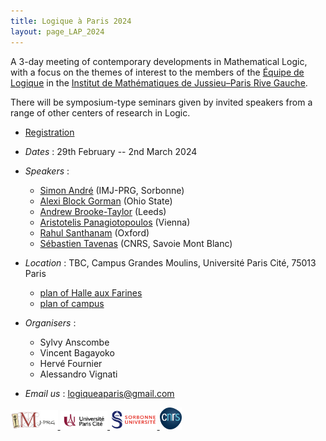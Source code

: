 ```yaml
---
title: Logique à Paris 2024
layout: page_LAP_2024
---
```

A 3-day meeting of contemporary developments in Mathematical Logic,
with a focus on the themes of interest to the members of the
[Équipe de Logique][LM] in the [Institut de Mathématiques de Jussieu–Paris Rive Gauche][IMJ-PRG].

There will be symposium-type seminars given by invited speakers from a range of other centers of research in Logic.

<!--<a href="/LAP2024/LAP2024.pdf"><img src="/LAP2024/LAP2024.jpg" width="30%" style="float:right;border: 1px solid black;"></a>-->

- <a class="linkdebugmain" href="https://forms.gle/wECeovkZy4C6AVg79">Registration</a>
- _Dates_ : 29th February -- 2nd March 2024
- _Speakers_ :
	- [Simon André](https://webusers.imj-prg.fr/~simon.andre/) (IMJ-PRG, Sorbonne)
	- [Alexi Block Gorman](https://sites.google.com/wellesley.edu/alexiblockgorman/home) (Ohio State)
	- [Andrew Brooke-Taylor](https://www1.maths.leeds.ac.uk/~pmtadb/) (Leeds)
	- [Aristotelis Panagiotopoulos](https://apanagiotopoulos.org/) (Vienna)
	- [Rahul Santhanam](https://www.cs.ox.ac.uk/people/rahul.santhanam/) (Oxford)
	- [Sébastien Tavenas](https://tavenas.pages.math.cnrs.fr/) (CNRS, Savoie Mont Blanc)
- _Location_ : TBC, Campus Grandes Moulins, Université Paris Cité, 75013 Paris
	- [plan of Halle aux Farines][HAF]
	- [plan of campus][campus]

- _Organisers_ : 
	- Sylvy Anscombe 
	- Vincent Bagayoko
	- Hervé Fournier
	- Alessandro Vignati
- _Email us_ : [logiqueaparis@gmail.com](mailto:logiqueaparis@gmail.com)

[campus]: /IMAGES/plan_campus.png
[HAF]: /IMAGES/plan_HAF.png

<a href="/ICONS/imj-prg.png"><img src="/ICONS/imj-prg.png" alt="IMJ-PRG" width="15%">
<a href="/ICONS/upc.png"><img src="/ICONS/upc.png" alt="Université Paris Cité" width="15%">
<a href="/ICONS/sorbonne.png"><img src="/ICONS/sorbonne.png" alt="Sorbonne Université" width="15%">
<a href="/ICONS/cnrs.png"><img src="/ICONS/cnrs.png" alt="CNRS" width="7%">

[UPC]:  https://u-paris.fr/
[IMJ-PRG]: https://www.imj-prg.fr/
[LM]:   https://www.imj-prg.fr/lm/
